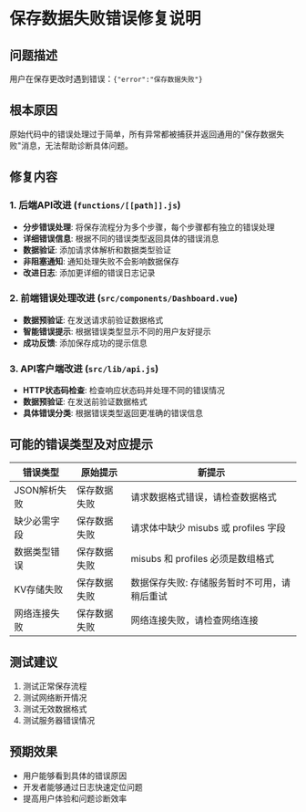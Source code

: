 # 保存数据失败错误修复说明

## 问题描述
用户在保存更改时遇到错误：`{"error":"保存数据失败"}`

## 根本原因
原始代码中的错误处理过于简单，所有异常都被捕获并返回通用的"保存数据失败"消息，无法帮助诊断具体问题。

## 修复内容

### 1. 后端API改进 (`functions/[[path]].js`)
- **分步错误处理**: 将保存流程分为多个步骤，每个步骤都有独立的错误处理
- **详细错误信息**: 根据不同的错误类型返回具体的错误消息
- **数据验证**: 添加请求体解析和数据类型验证
- **非阻塞通知**: 通知处理失败不会影响数据保存
- **改进日志**: 添加更详细的错误日志记录

### 2. 前端错误处理改进 (`src/components/Dashboard.vue`)
- **数据预验证**: 在发送请求前验证数据格式
- **智能错误提示**: 根据错误类型显示不同的用户友好提示
- **成功反馈**: 添加保存成功的提示信息

### 3. API客户端改进 (`src/lib/api.js`)
- **HTTP状态码检查**: 检查响应状态码并处理不同的错误情况
- **数据预验证**: 在发送前验证数据格式
- **具体错误分类**: 根据错误类型返回更准确的错误信息

## 可能的错误类型及对应提示

| 错误类型 | 原始提示 | 新提示 |
|---------|---------|--------|
| JSON解析失败 | 保存数据失败 | 请求数据格式错误，请检查数据格式 |
| 缺少必需字段 | 保存数据失败 | 请求体中缺少 misubs 或 profiles 字段 |
| 数据类型错误 | 保存数据失败 | misubs 和 profiles 必须是数组格式 |
| KV存储失败 | 保存数据失败 | 数据保存失败: 存储服务暂时不可用，请稍后重试 |
| 网络连接失败 | 保存数据失败 | 网络连接失败，请检查网络连接 |

## 测试建议
1. 测试正常保存流程
2. 测试网络断开情况
3. 测试无效数据格式
4. 测试服务器错误情况

## 预期效果
- 用户能够看到具体的错误原因
- 开发者能够通过日志快速定位问题
- 提高用户体验和问题诊断效率
